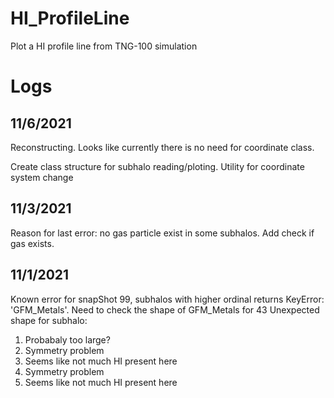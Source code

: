 # HI_ProfileLine
Plot a HI profile line from TNG-100 simulation

# Logs
## 11/6/2021
Reconstructing.
Looks like currently there is no need for coordinate class.

Create class structure for subhalo reading/ploting.
Utility for coordinate system change
## 11/3/2021
Reason for last error: no gas particle exist in some subhalos. Add check if gas exists.
## 11/1/2021
Known error for snapShot 99, subhalos with higher ordinal returns KeyError: 'GFM_Metals'. Need to check the shape of GFM_Metals for 43
Unexpected shape for subhalo: 
1. Probabaly too large?
2. Symmetry problem
7. Seems like not much HI present here 
42. Symmetry problem
43. Seems like not much HI present here 
